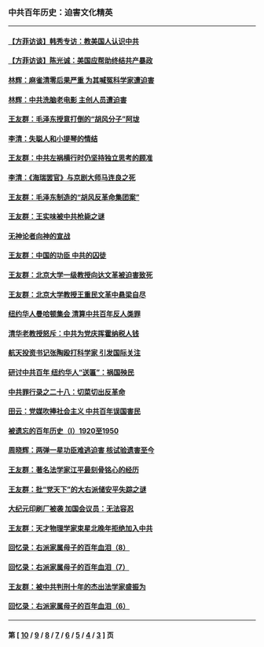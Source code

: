 ### 中共百年历史：迫害文化精英
---
#### [【方菲访谈】韩秀专访：教美国人认识中共](../../pages/nf1176111/n13821310.md?01250430) 
#### [【方菲访谈】陈光诚：美国应帮助终结共产暴政](../../pages/nf1176111/n13759521.md?01250430) 
#### [林辉：麻雀清零后果严重 为其喊冤科学家遭迫害](../../pages/nf1176111/n13746900.md?01250430) 
#### [林辉：中共洗脑老电影 主创人员遭迫害](../../pages/nf1176111/n13699437.md?01250430) 
#### [王友群：毛泽东授意打倒的“胡风分子”阿垅](../../pages/nf1176111/n13592541.md?01250430) 
#### [李清：失聪人和小提琴的情结](../../pages/nf1176111/n13459280.md?01250430) 
#### [王友群：中共左祸横行时仍坚持独立思考的顾准](../../pages/nf1176111/n13444722.md?01250430) 
#### [李清：《海瑞罢官》与京剧大师马连良之死](../../pages/nf1176111/n13412316.md?01250430) 
#### [王友群：毛泽东制造的“胡风反革命集团案”](../../pages/nf1176111/n13324909.md?01250430) 
#### [王友群：王实味被中共枪毙之谜](../../pages/nf1176111/n13307502.md?01250430) 
#### [无神论者向神的宣战](../../pages/nf1176111/n13281535.md?01250430) 
#### [王友群：中国的功臣 中共的囚徒](../../pages/nf1176111/n13291790.md?01250430) 
#### [王友群：北京大学一级教授向达文革被迫害致死](../../pages/nf1176111/n13150966.md?01250430) 
#### [王友群：北京大学教授王重民文革中悬梁自尽](../../pages/nf1176111/n13084645.md?01250430) 
#### [纽约华人曼哈顿集会 清算中共百年反人类罪](../../pages/nf1176111/n13084157.md?01250430) 
#### [清华老教授怒斥：中共为党庆挥霍纳税人钱](../../pages/nf1176111/n13071430.md?01250430) 
#### [航天投资书记张陶殴打科学家 引发国际关注](../../pages/nf1176111/n13069132.md?01250430) 
#### [研讨中共百年 纽约华人“送匾”：祸国殃民](../../pages/nf1176111/n13057367.md?01250430) 
#### [中共罪行录之二十八：切菜切出反革命](../../pages/nf1176111/n13030600.md?01250430) 
#### [田云：党媒吹捧社会主义 中共百年误国害民](../../pages/nf1176111/n13006682.md?01250430) 
#### [被遗忘的百年历史（I）1920至1950](../../pages/nf1176111/n12986411.md?01250430) 
#### [周晓辉：两弹一星功臣难逃迫害 核试验遗害至今](../../pages/nf1176111/n12974997.md?01250430) 
#### [王友群：著名法学家江平最刻骨铭心的经历](../../pages/nf1176111/n12970787.md?01250430) 
#### [王友群：批“党天下”的大右派储安平失踪之谜](../../pages/nf1176111/n12954229.md?01250430) 
#### [大纪元印刷厂被袭 加国会议员：无法容忍](../../pages/nf1176111/n12883028.md?01250430) 
#### [王友群：天才物理学家束星北晚年拒绝加入中共](../../pages/nf1176111/n12792913.md?01250430) 
#### [回忆录：右派家属母子的百年血泪（8）](../../pages/nf1176111/n12706196.md?01250430) 
#### [回忆录：右派家属母子的百年血泪（7）](../../pages/nf1176111/n12706191.md?01250430) 
#### [王友群：被中共判刑十年的杰出法学家盛振为](../../pages/nf1176111/n12706141.md?01250430) 
#### [回忆录：右派家属母子的百年血泪（6）](../../pages/nf1176111/n12698863.md?01250430) 

---
#### 第 [ [10](./10.md?01250430) / [9](./9.md?01250430) / [8](./8.md?01250430) / [7](./7.md?01250430) / [6](./6.md?01250430) / [5](./5.md?01250430) / [4](./4.md?01250430) / [3](./3.md?01250430) ] 页

